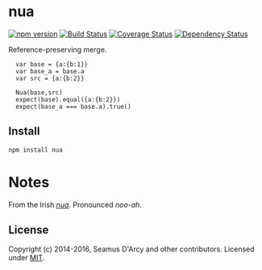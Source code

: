 # nua

[![npm version][npm-badge]][npm-url]
[![Build Status][travis-badge]][travis-url]
[![Coverage Status][coveralls-badge]][coveralls-url]
[![Dependency Status][david-badge]][david-url]



Reference-preserving merge.


```
  var base = {a:{b:1}}
  var base_a = base.a
  var src = {a:{b:2}}

  Nua(base,src)
  expect(base).equal({a:{b:2}})
  expect(base_a === base.a).true()

```



## Install

```sh
npm install nua
```

# Notes

From the Irish [_nua_](http://www.focloir.ie/en/dictionary/ei/new). Pronounced _noo-ah_.


## License

Copyright (c) 2014-2016, Seamus D'Arcy and other contributors.
Licensed under [MIT][].

[MIT]: ./LICENSE
[travis-badge]: https://travis-ci.org/rjrodger/nua.svg
[travis-url]: https://travis-ci.org/rjrodger/nua
[npm-badge]: https://img.shields.io/npm/v/nua.svg
[npm-url]: https://npmjs.com/package/nua
[david-badge]: https://david-dm.org/rjrodger/nua.svg
[david-url]: https://david-dm.org/rjrodger/nua
[coveralls-badge]: https://coveralls.io/repos/github/rjrodger/nua/badge.svg?branch=master
[coveralls-url]: https://coveralls.io/github/rjrodger/nua?branch=master
